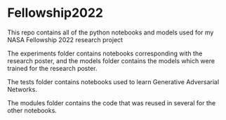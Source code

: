 # Fellowship2022
This repo contains all of the python notebooks and models used for my NASA Fellowship 2022 research project

The experiments folder contains notebooks corresponding with the research poster, and the models folder contains the models which were trained for the research poster. 

The tests folder contains notebooks used to learn Generative Adversarial Networks. 

The modules folder contains the code that was reused in several for the other notebooks. 
